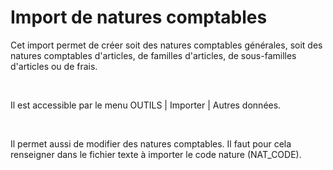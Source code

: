 # Import de natures comptables
Cet import permet de créer soit des natures comptables générales, soit des natures comptables d'articles, de familles d'articles, de sous-familles d'articles ou de frais.


 


Il est accessible par le menu OUTILS | Importer | Autres données.


 


Il permet aussi de modifier des natures comptables. Il faut pour cela renseigner dans le fichier texte à importer le code nature (NAT\_CODE).


 


